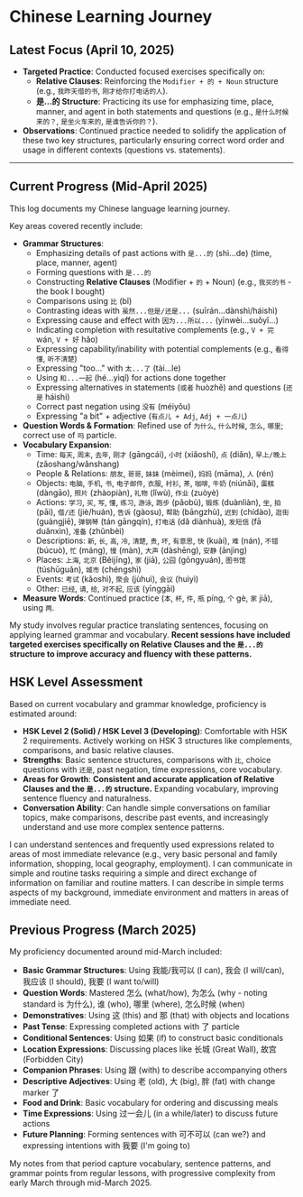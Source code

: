# Chinese Learning Journey

## Latest Focus (April 10, 2025)

- **Targeted Practice**: Conducted focused exercises specifically on:
    - **Relative Clauses**: Reinforcing the `Modifier + 的 + Noun` structure (e.g., `我昨天借的书`, `刚才给你打电话的人`).
    - **是...的 Structure**: Practicing its use for emphasizing time, place, manner, and agent in both statements and questions (e.g., `是什么时候来的？`, `是坐火车来的`, `是谁告诉你的？`).
- **Observations**: Continued practice needed to solidify the application of these two key structures, particularly ensuring correct word order and usage in different contexts (questions vs. statements).

---

## Current Progress (Mid-April 2025)

This log documents my Chinese language learning journey.

Key areas covered recently include:

- **Grammar Structures**:
    - Emphasizing details of past actions with `是...的` (shì...de) (time, place, manner, agent)
    - Forming questions with `是...的`
    - Constructing **Relative Clauses** (Modifier + `的` + Noun) (e.g., `我买的书` - the book I bought)
    - Comparisons using `比` (bǐ)
    - Contrasting ideas with `虽然...但是/还是...` (suīrán...dànshì/háishì)
    - Expressing cause and effect with `因为...所以...` (yīnwèi...suǒyǐ...)
    - Indicating completion with resultative complements (e.g., `V + 完` wán, `V + 好` hǎo)
    - Expressing capability/inability with potential complements (e.g., `看得懂`, `听不清楚`)
    - Expressing "too..." with `太...了` (tài...le)
    - Using `和...一起` (hé...yìqǐ) for actions done together
    - Expressing alternatives in statements (`或者` huòzhě) and questions (`还是` háishi)
    - Correct past negation using `没有` (méiyǒu)
    - Expressing "a bit" + adjective (`有点儿 + Adj`, `Adj + 一点儿`)
- **Question Words & Formation**: Refined use of `为什么`, `什么时候`, `怎么`, `哪里`; correct use of `吗` particle.
- **Vocabulary Expansion**:
    - Time: `每天`, `周末`, `去年`, `刚才` (gāngcái), `小时` (xiǎoshí), `点` (diǎn), `早上/晚上` (zǎoshang/wǎnshang)
    - People & Relations: `朋友`, `哥哥`, `妹妹` (mèimei), `妈妈` (māma), `人` (rén)
    - Objects: `电脑`, `手机`, `书`, `电子邮件`, `衣服`, `衬衫`, `茶`, `咖啡`, `牛奶` (niúnǎi), `蛋糕` (dàngāo), `照片` (zhàopiàn), `礼物` (lǐwù), `作业` (zuòyè)
    - Actions: `学习`, `买`, `写`, `懂`, `练习`, `游泳`, `跑步` (pǎobù), `锻炼` (duànliàn), `坐`, `拍` (pāi), `借/还` (jiè/huán), `告诉` (gàosu), `帮助` (bāngzhù), `迟到` (chídào), `逛街` (guàngjiē), `弹钢琴` (tán gāngqín), `打电话` (dǎ diànhuà), `发短信` (fā duǎnxìn), `准备` (zhǔnbèi)
    - Descriptions: `新`, `长`, `高`, `冷`, `清楚`, `贵`, `坏`, `有意思`, `快` (kuài), `难` (nán), `不错` (búcuò), `忙` (máng), `慢` (màn), `大声` (dàshēng), `安静` (ānjìng)
    - Places: `上海`, `北京` (Běijīng), `家` (jiā), `公园` (gōngyuán), `图书馆` (túshūguǎn), `城市` (chéngshì)
    - Events: `考试` (kǎoshì), `聚会` (jùhuì), `会议` (huìyì)
    - Other: `已经`, `请`, `给`, `对不起`, `应该` (yīnggāi)
- **Measure Words**: Continued practice (`本`, `杯`, `件`, `瓶` píng, `个` gè, `家` jiā), using `两`.

My study involves regular practice translating sentences, focusing on applying learned grammar and vocabulary. **Recent sessions have included targeted exercises specifically on Relative Clauses and the `是...的` structure to improve accuracy and fluency with these patterns.**

## HSK Level Assessment

Based on current vocabulary and grammar knowledge, proficiency is estimated around:

- **HSK Level 2 (Solid) / HSK Level 3 (Developing)**: Comfortable with HSK 2 requirements. Actively working on HSK 3 structures like complements, comparisons, and basic relative clauses.
- **Strengths**: Basic sentence structures, comparisons with `比`, choice questions with `还是`, past negation, time expressions, core vocabulary.
- **Areas for Growth**: **Consistent and accurate application of Relative Clauses and the `是...的` structure.** Expanding vocabulary, improving sentence fluency and naturalness.
- **Conversation Ability**: Can handle simple conversations on familiar topics, make comparisons, describe past events, and increasingly understand and use more complex sentence patterns.

I can understand sentences and frequently used expressions related to areas of most immediate relevance (e.g., very basic personal and family information, shopping, local geography, employment). I can communicate in simple and routine tasks requiring a simple and direct exchange of information on familiar and routine matters. I can describe in simple terms aspects of my background, immediate environment and matters in areas of immediate need.

## Previous Progress (March 2025)

My proficiency documented around mid-March included:

- **Basic Grammar Structures**: Using 我能/我可以 (I can), 我会 (I will/can), 我应该 (I should), 我要 (I want to/will)
- **Question Words**: Mastered 怎么 (what/how), 为怎么 (why - noting standard is 为什么), 谁 (who), 哪里 (where), 怎么时候 (when)
- **Demonstratives**: Using 这 (this) and 那 (that) with objects and locations
- **Past Tense**: Expressing completed actions with 了 particle
- **Conditional Sentences**: Using 如果 (if) to construct basic conditionals
- **Location Expressions**: Discussing places like 长城 (Great Wall), 故宫 (Forbidden City)
- **Companion Phrases**: Using 跟 (with) to describe accompanying others
- **Descriptive Adjectives**: Using 老 (old), 大 (big), 胖 (fat) with change marker 了
- **Food and Drink**: Basic vocabulary for ordering and discussing meals
- **Time Expressions**: Using 过一会儿 (in a while/later) to discuss future actions
- **Future Planning**: Forming sentences with 可不可以 (can we?) and expressing intentions with 我要 (I'm going to)

My notes from that period capture vocabulary, sentence patterns, and grammar points from regular lessons, with progressive complexity from early March through mid-March 2025.

